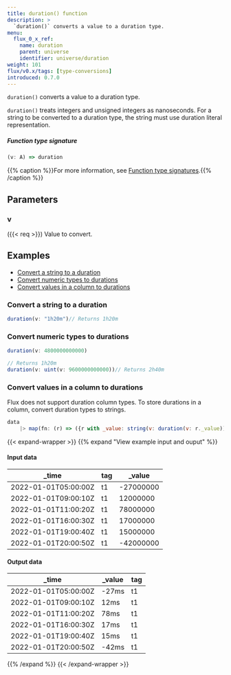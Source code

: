 ```yaml
---
title: duration() function
description: >
  `duration()` converts a value to a duration type.
menu:
  flux_0_x_ref:
    name: duration
    parent: universe
    identifier: universe/duration
weight: 101
flux/v0.x/tags: [type-conversions]
introduced: 0.7.0
---
```


<!------------------------------------------------------------------------------

IMPORTANT: This page was generated from comments in the Flux source code. Any
edits made directly to this page will be overwritten the next time the
documentation is generated. 

To make updates to this documentation, update the function comments above the
function definition in the Flux source code:

https://github.com/influxdata/flux/blob/master/stdlib/universe/universe.flux#L3184-L3184

Contributing to Flux: https://github.com/influxdata/flux#contributing
Fluxdoc syntax: https://github.com/influxdata/flux/blob/master/docs/fluxdoc.md

------------------------------------------------------------------------------->

`duration()` converts a value to a duration type.

`duration()` treats integers and unsigned integers as nanoseconds.
For a string to be converted to a duration type, the string must use
duration literal representation.

##### Function type signature

```js
(v: A) => duration
```

{{% caption %}}For more information, see [Function type signatures](/flux/v0.x/function-type-signatures/).{{% /caption %}}

## Parameters

### v
({{< req >}})
Value to convert.




## Examples

- [Convert a string to a duration](#convert-a-string-to-a-duration)
- [Convert numeric types to durations](#convert-numeric-types-to-durations)
- [Convert values in a column to durations](#convert-values-in-a-column-to-durations)

### Convert a string to a duration

```js
duration(v: "1h20m")// Returns 1h20m


```


### Convert numeric types to durations

```js
duration(v: 4800000000000)

// Returns 1h20m
duration(v: uint(v: 9600000000000))// Returns 2h40m


```


### Convert values in a column to durations

Flux does not support duration column types.
To store durations in a column, convert duration types to strings.

```js
data
    |> map(fn: (r) => ({r with _value: string(v: duration(v: r._value))}))

```

{{< expand-wrapper >}}
{{% expand "View example input and ouput" %}}

#### Input data

| _time                | tag  | _value    |
| -------------------- | ---- | --------- |
| 2022-01-01T05:00:00Z | t1   | -27000000 |
| 2022-01-01T09:00:10Z | t1   | 12000000  |
| 2022-01-01T11:00:20Z | t1   | 78000000  |
| 2022-01-01T16:00:30Z | t1   | 17000000  |
| 2022-01-01T19:00:40Z | t1   | 15000000  |
| 2022-01-01T20:00:50Z | t1   | -42000000 |


#### Output data

| _time                | _value  | tag  |
| -------------------- | ------- | ---- |
| 2022-01-01T05:00:00Z | -27ms   | t1   |
| 2022-01-01T09:00:10Z | 12ms    | t1   |
| 2022-01-01T11:00:20Z | 78ms    | t1   |
| 2022-01-01T16:00:30Z | 17ms    | t1   |
| 2022-01-01T19:00:40Z | 15ms    | t1   |
| 2022-01-01T20:00:50Z | -42ms   | t1   |

{{% /expand %}}
{{< /expand-wrapper >}}
